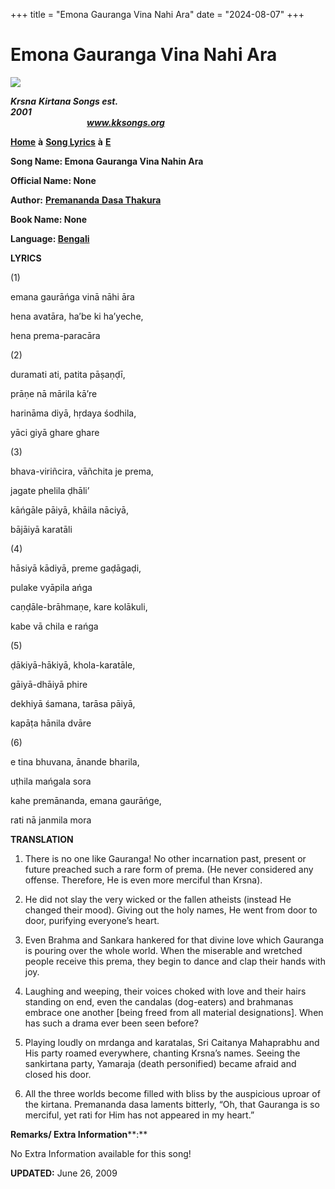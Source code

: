 +++
title = "Emona Gauranga Vina Nahi Ara"
date = "2024-08-07"
+++

# Emona Gauranga Vina Nahi Ara
**[![](http://kksongs.org/image_files/image002.jpg)](http://kksongs.org/)**

**_Krsna_** **_Kirtana Songs est. 2001_**                                                                                                                                                      **_www.kksongs.org_**

**[Home](http://kksongs.org/)** **à** **[Song Lyrics](http://kksongs.org/lyrics.html)** **à** **[E](http://kksongs.org/songs/song_e.html)**

**Song Name: Emona Gauranga Vina Nahin Ara**

**Official Name: None**

**Author:** [**Premananda** **Dasa Thakura**](http://kksongs.org/authors/list/premananda.html)

**Book Name: None**

**Language: [Bengali](http://kksongs.org/language/list/bengali.html)**

**LYRICS**

(1)

emana gaurāńga vinā nāhi āra

hena avatāra, ha’be ki ha’yeche,

hena prema-paracāra

(2)

duramati ati, patita pāṣaṇḍī,

prāṇe nā mārila kā’re

harināma diyā, hṛdaya śodhila,

yāci giyā ghare ghare

(3)

bhava-viriñcira, vāñchita je prema,

jagate phelila ḍhāli’

kāńgāle pāiyā, khāila nāciyā,

bājāiyā karatāli

(4)

hāsiyā kādiyā, preme gaḍāgaḍi,

pulake vyāpila ańga

caṇḍāle-brāhmaṇe, kare kolākuli,

kabe vā chila e rańga

(5)

ḍākiyā-hākiyā, khola-karatāle,

gāiyā-dhāiyā phire

dekhiyā śamana, tarāsa pāiyā,

kapāṭa hānila dvāre

(6)

e tina bhuvana, ānande bharila,

uṭhila mańgala sora

kahe premānanda, emana gaurāńge,

rati nā janmila mora

**TRANSLATION**

1) There is no one like Gauranga! No other incarnation past, present or future preached such a rare form of prema. (He never considered any offense. Therefore, He is even more merciful than Krsna).

2) He did not slay the very wicked or the fallen atheists (instead He changed their mood). Giving out the holy names, He went from door to door, purifying everyone’s heart.

3) Even Brahma and Sankara hankered for that divine love which Gauranga is pouring over the whole world. When the miserable and wretched people receive this prema, they begin to dance and clap their hands with joy.

4) Laughing and weeping, their voices choked with love and their hairs standing on end, even the candalas (dog-eaters) and brahmanas embrace one another \[being freed from all material designations\]. When has such a drama ever been seen before?

5) Playing loudly on mrdanga and karatalas, Sri Caitanya Mahaprabhu and His party roamed everywhere, chanting Krsna’s names. Seeing the sankirtana party, Yamaraja (death personified) became afraid and closed his door.

6) All the three worlds become filled with bliss by the auspicious uproar of the kirtana. Premananda dasa laments bitterly, “Oh, that Gauranga is so merciful, yet rati for Him has not appeared in my heart.”

**Remarks/ Extra Information****:**

No Extra Information available for this song!

**UPDATED:** June 26, 2009
